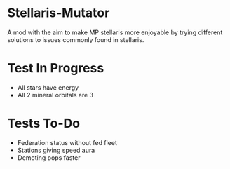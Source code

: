 # Stellaris-Mutator
A mod with the aim to make MP stellaris more enjoyable by trying different solutions to issues commonly found in stellaris.


# Test In Progress
- All stars have energy
- All 2 mineral orbitals are 3


# Tests To-Do

- Federation status without fed fleet
- Stations giving speed aura
- Demoting pops faster
